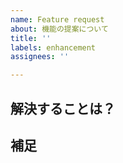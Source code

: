 ```yaml
---
name: Feature request
about: 機能の提案について
title: ''
labels: enhancement
assignees: ''

---
```


**解決することは？**
- 

**補足**
-

